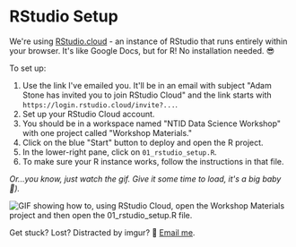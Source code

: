 # RStudio Setup

We're using [RStudio.cloud](https://rstudio.cloud/) - an instance of RStudio that runs entirely within your browser. It's like Google Docs, but for R! No installation needed. :sunglasses:

To set up:
1. Use the link I've emailed you. It'll be in an email with subject "Adam Stone has invited you to join RStudio Cloud" and the link starts with `https://login.rstudio.cloud/invite?...`. 
2. Set up your RStudio Cloud account. 
3. You should be in a workspace named "NTID Data Science Workshop" with one project called "Workshop Materials." 
4. Click on the blue "Start" button to deploy and open the R project.
5. In the lower-right pane, click on `01_rstudio_setup.R`.
6. To make sure your R instance works, follow the instructions in that file.

*Or...you know, just watch the gif. Give it some time to load, it's a big baby :baby:).* 

![GIF showing how to, using RStudio Cloud, open the Workshop Materials project and then open the 01_rstudio_setup.R file.](img/rstudio_project.gif)

Get stuck? Lost? Distracted by imgur? :eyes: [Email me](mailto:adamstone@gmail.com).